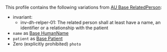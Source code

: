 This profile contains the following variations from [AU Base RelatedPerson](http://hl7.org.au/fhir/StructureDefinition/au-relatedperson):

* invariant: 
    * 	inv-dh-relper-01: The related person shall at least have a name, an identifier or a relationship with the patient
* `name` as [Base HumanName](StructureDefinition-humanname-dh-base-1.html)
* `patient` as [Base Patient](StructureDefinition-patient-dh-base-1.html)
* Zero (explicitly prohibited) `photo`

